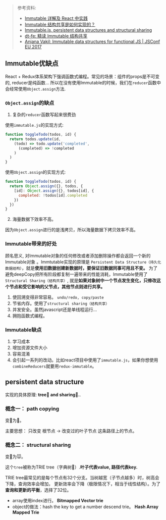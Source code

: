 > 参考资料:
> 
> * [Immutable 详解及 React 中实践](https://github.com/camsong/blog/issues/3)
> * [Immutable 结构共享是如何实现的？](https://github.com/dt-fe/weekly/issues/14)
> * [Immutable.js, persistent data structures and structural sharing](https://medium.com/@dtinth/immutable-js-persistent-data-structures-and-structural-sharing-6d163fbd73d2)
> * [dt-fe: 精读 Immutable 结构共享](https://github.com/dt-fe/weekly/blob/master/9.%E7%B2%BE%E8%AF%BB%20Immutable%20%E7%BB%93%E6%9E%84%E5%85%B1%E4%BA%AB.md)
> * [Anjana Vakil: Immutable data structures for functional JS | JSConf EU 2017](https://www.youtube.com/watch?v=Wo0qiGPSV-s)

## Immutable优缺点

React + Redux体系架构下强调函数式编程。常见的场景：组件的props是不可变的, reducer是纯函数... 所以在没有使用Immutable的时候，我们在`reducer`函数中会经常使用`Object.assign`方法.

### `Object.assign`的缺点

1. 复杂的`reducer`函数写起来很费劲

使用`immutable.js`的实现方式:

```js
function toggleTodo(todos, id) {
  return todos.update(id,
    (todo) => todo.update('completed',
      (completed) => !completed
    )
  )
}
```

使用`Object.assign`的实现方式:

```js
function toggleTodo(todos, id) {
  return Object.assign({}, todos, {
    [id]: Object.assign({}, todos[id], {
      completed: !todos[id].completed
    })
  })
}
```

2. 海量数据下效率不高。

因为`Object.assign`进行的是浅拷贝，所以海量数据下拷贝效率不高。

### Immutable带来的好处

顾名思义, 对Immutable对象的任何修改或者添加删除操作都会返回一个新的Immutable对象 。Immtutable实现的原理是 `Persistent Data Structure（持久化数据结构）`，就是**使用旧数据创建新数据时，要保证旧数据同事可用且不变。** 为了避免deepCopy把所有阶段都复制一遍带来的性能消耗，Immutable使用了`Structural Sharing（结构共享）`, 就是**如果对象树中一个节点发生变化，只修改这个节点和受它影响的父节点，其他节点则进行共享。**


1. 使回溯变得非常容易。 `undo/redo, copy/paste`
2. 节省内存。使用了`structural sharing（结构共享）`
3. 并发安全。虽然javascript还是单线程运行...
4. 拥抱函数式编程。

### Immutable缺点

1. 学习成本
2. 增加资源文件大小
3. 容易混淆
4. 会引起一系列的改动。比如react项目中使用了`immutable.js`，如果你想使用`combineReducers`就要用`redux-immutable`。

## persistent data structure

实现的具体原理: **tree🌲 and sharing🌟.**. 


### 概念一： path copying
 变🐌为🚀。 
 
 主要思想： 只改变 根节点 -> 改变过的叶子节点 这条路径上的节点。
 
 
### 概念二： structural sharing
变🐘为🐭。

这个`tree`被称为TRIE tree（字典树🌲）.**叶子代表value, 路径代表key.**

TRIE tree最常见的是每个节点有32个分支。当树越宽（子节点越多）时，树高会下降，查询效率会增加， 更新效率会下降（极限情况下，相当于线性结构）。为了**查询和更新的平衡**，选择了32位。

* array使用index进行。 **Bitmapped Vector trie**
* object的做法：hash the key to get a number descend trie。 **Hash Array Mapped Trie**
 